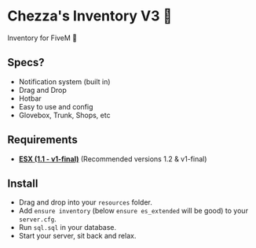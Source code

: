 # Chezza's Inventory V3 🎉

Inventory for FiveM 🐌

## Specs?
- Notification system (built in)
- Drag and Drop
- Hotbar
- Easy to use and config
- Glovebox, Trunk, Shops, etc

## Requirements
- [**ESX (1.1 - v1-final)**](https://github.com/esx-framework/es_extended/tree/v1-final) (Recommended versions 1.2 & v1-final)

## Install
- Drag and drop into your `resources` folder.
- Add `ensure inventory` (below `ensure es_extended` will be good) to your `server.cfg`.
- Run `sql.sql` in your database.
- Start your server, sit back and relax.
